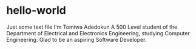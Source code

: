 # hello-world
Just some text file
I'm Tomiwa Adedokun
A 500 Level student of the Department of Electrical and Electronics Engineering, studying Computer Engineering.
Glad to be an aspiring Software Developer.
